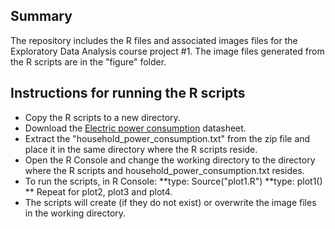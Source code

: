 ## Summary

The repository includes the R files and associated images files for the Exploratory Data Analysis course project #1. The image files generated from the R scripts are in the "figure" folder.



## Instructions for running the R scripts

* Copy the R scripts to a new directory.
* Download the <a href="https://d396qusza40orc.cloudfront.net/exdata%2Fdata%2Fhousehold_power_consumption.zip">Electric power consumption</a> datasheet.
* Extract the "household_power_consumption.txt" from the zip file and place it in the same directory where the R scripts reside.
* Open the R Console and change the working directory to the directory where the R scripts and household_power_consumption.txt resides.
* To run the scripts, in R Console: 
**type: Source("plot1.R")
**type: plot1()
** Repeat for plot2, plot3 and plot4.
* The scripts will create (if they do not exist) or overwrite the  image files in the working directory.


